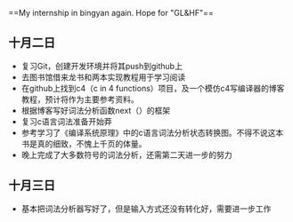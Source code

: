 ==My internship in bingyan again. Hope for "GL&HF"==



## 十月二日

* 复习Git，创建开发环境并将其push到github上
* 去图书馆借来龙书和两本实现教程用于学习阅读
* 在github上找到c4（c in 4 functions）项目，及一个模仿c4写编译器的博客教程，预计将作为主要参考资料。
* 根据博客写好词法分析函数next（）的框架
* 复习c语言词法准备开始莽
* 参考学习了《编译系统原理》中的c语言词法分析状态转换图。不得不说这本书是真的细致，不愧上千页的体量。
* 晚上完成了大多数符号的词法分析，还需第二天进一步的努力



## 十月三日

* 基本把词法分析器写好了，但是输入方式还没有转化好，需要进一步工作